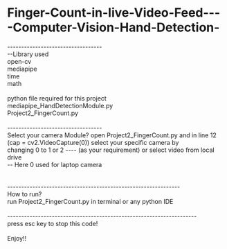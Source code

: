 # Finger-Count-in-live-Video-Feed----Computer-Vision-Hand-Detection-

---------------------------------- <br /> 
--Library used <br /> 
open-cv<br /> 
mediapipe<br /> 
time<br /> 
math<br /> 
<br /> 
python file required for this project<br /> 
mediapipe_HandDetectionModule.py<br /> 
Project2_FingerCount.py<br /> 
<br /> 
----------------------------------<br /> 
Select your camera Module?
open Project2_FingerCount.py and in line 12 (cap = cv2.VideoCapture(0)) select your specific camera by<br /> 
changing 0 to 1 or 2 ---- (as your requirement) or select video from local drive<br /> 
-- Here 0 used for laptop camera<br /> 
<br /> 
<br /> 
--------------------------------------------------------------<br /> 
How to run?<br /> 
run Project2_FingerCount.py in terminal or any python IDE<br /> 
<br /> 
--------------------------------------------------------------------<br /> 
press esc key to stop this code!<br /> 
<br /> 
Enjoy!!<br /> 
